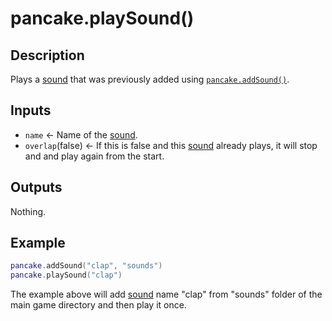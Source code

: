 # pancake.playSound()

## Description

Plays a [sound](http://mightypancake.games/#/documentation/topics/sounds) that was previously added using [`pancake.addSound()`](http://mightypancake.games/#/documentation/functions/pancake.addSound()).

## Inputs

- `name` <- Name of the [sound](http://mightypancake.games/#/documentation/topics/sounds).
- `overlap`(false) <- If this is false and this [sound](http://mightypancake.games/#/documentation/topics/sounds) already plays, it will stop and and play again from the start.

## Outputs

Nothing.

## Example

```lua
pancake.addSound("clap", "sounds")
pancake.playSound("clap")
```

The example above will add [sound](http://mightypancake.games/#/documentation/topics/sounds) name "clap" from "sounds" folder of the main game directory and then play it once.
